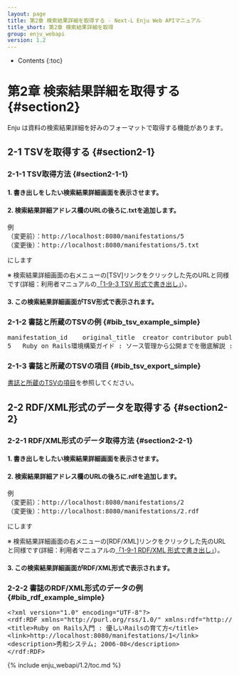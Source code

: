 ```yaml
---
layout: page
title: 第2章 検索結果詳細を取得する - Next-L Enju Web APIマニュアル
title_short: 第2章 検索結果詳細を取得
group: enju_webapi
version: 1.2
---
```


* Contents
{:toc}

第2章 検索結果詳細を取得する {#section2}
========================================

Enju は資料の検索結果詳細を好みのフォーマットで取得する機能があります。

2-1 TSVを取得する {#section2-1}
-------------------------------

### 2-1-1 TSV取得方法 {#section2-1-1}

#### 1. 書き出しをしたい検索結果詳細画面を表示させます。

#### 2. 検索結果詳細アドレス欄のURLの後ろに.txtを追加します。

<pre>
例
（変更前）：http://localhost:8080/manifestations/5
（変更後）：http://localhost:8080/manifestations/5.txt
</pre>

にします

※ 検索結果詳細画面の右メニューの[TSV]リンクをクリックした先のURLと同様です(詳細：利用者マニュアルの[「1-9-3 TSV 形式で書き出し」](enju_user_1.html#section1-9-3)）。

#### 3. この検索結果詳細画面がTSV形式で表示されます。

### 2-1-2 書誌と所蔵のTSVの例 {#bib_tsv_example_simple}

<pre>
manifestation_id	original_title	creator	contributor	publisher	pub_date	statement_of_responsibility	manifestation_price	manifestation_created_at	manifestation_updated_at	manifestation_identifier	access_address	note	isbn	issn	jpno	doi	iss_itemno	lccn	issn_l	subject:unknown	subject:ndlsh	subject:bsh	subject:lcsh	classification:ndc9	classification:ddc	classification:clno	classification:ndc8	item_id	item_identifier	call_number	item_price	acquired_at	accepted_at	bookstore	budget_type	circulation_status	shelf	library	item_created_at	item_updated_at
5	Ruby on Rails環境構築ガイド : ソース管理から公開までを徹底解説 : 定番ツールを使いこなして今日から即戦力!	黒田, 努		インプレスジャパン//インプレスコミュニケーションズ	2013-03	黒田努 著	2800	2015-12-06 12:30:03 +0900	2015-12-09 12:32:14 +0900	http://iss.ndl.go.jp/books/R100000002-I024310898-00			9784844333753		22220800		R100000002-I024310898-00							547.483	""	""	""	4	909092							On Loan	first_shelf	yours	2015-12-06 17:33:57 +0900	2015-12-06 17:34:13 +0900
</pre>

### 2-1-3 書誌と所蔵のTSVの項目 {#bib_tsv_export_simple}

[書誌と所蔵のTSVの項目](enju_webapi_1.html#bib_tsv_export)を参照してください。

2-2 RDF/XML形式のデータを取得する {#section2-2}
-------------------------------

### 2-2-1 RDF/XML形式のデータ取得方法 {#section2-2-1}

#### 1. 書き出しをしたい検索結果詳細画面を表示させます。

#### 2. 検索結果詳細アドレス欄のURLの後ろに.rdfを追加します。

<pre>
例
（変更前）：http://localhost:8080/manifestations/2
（変更後）：http://localhost:8080/manifestations/2.rdf
</pre>

にします

※ 検索結果詳細画面の右メニューの[RDF/XML]リンクをクリックした先のURLと同様です(詳細：利用者マニュアルの[「1-9-1 RDF/XML 形式で書き出し」](enju_user_1.html#section1-9-1)）。

#### 3. この検索結果詳細画面がRDF/XML形式で表示されます。

### 2-2-2 書誌のRDF/XML形式のデータの例 {#bib_rdf_example_simple}

<pre>
&lt;?xml version="1.0" encoding="UTF-8"?&gt;
&lt;rdf:RDF xmlns="http://purl.org/rss/1.0/" xmlns:rdf="http://www.w3.org/1999/02/22-rdf-syntax-ns#" xmlns:dc="http://purl.org/dc/elements/1.1/" xmlns:dcterms="http://purl.org/dc/terms/" xmlns:dcndl="http://ndl.go.jp/dcndl/terms/" xmlns:foaf="http://xmlns.com/foaf/0.1/" xmlns:prism="http://prismstandard.org/namespaces/basic/2.0/" xmlns:rdfs="http://www.w3.org/2000/01/rdf-schema#"&gt;
&lt;title&gt;Ruby on Rails入門 : 優しいRailsの育て方&lt;/title&gt;
&lt;link&gt;http://localhost:8080/manifestations/1&lt;/link&gt;
&lt;description&gt;秀和システム; 2006-08&lt;/description&gt;
&lt;/rdf:RDF&gt;
</pre>

{% include enju_webapi/1.2/toc.md %}
